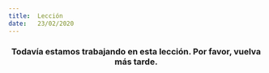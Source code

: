 ```yaml
---
title:  Lección
date:   23/02/2020
---
```


### <center>Todavía estamos trabajando en esta lección. Por favor, vuelva más tarde.</center>